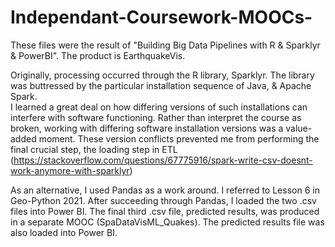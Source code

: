 # Independant-Coursework-MOOCs-
These files were the result of "Building Big Data Pipelines with R &amp; Sparklyr &amp; PowerBI".  The product is EarthquakeVis.

Originally, processing occurred through the R library, Sparklyr.  The library was buttressed by the particular installation sequence of Java, & Apache Spark.  
I learned a great deal on how differing versions of such installations can interfere with software functioning.  Rather than interpret the course as broken, working with
differing software installation versions was a value-added moment.  These version conflicts prevented me from performing the final crucial step, the loading step 
in ETL (https://stackoverflow.com/questions/67775916/spark-write-csv-doesnt-work-anymore-with-sparklyr)

As an alternative, I used Pandas as a work around.  I referred to Lesson 6 in Geo-Python 2021.  After succeeding through Pandas, I loaded the two .csv files into Power BI.
The final third .csv file, predicted results, was produced in a separate MOOC (SpaDataVisML_Quakes).  The predicted results file was also loaded into Power BI.
